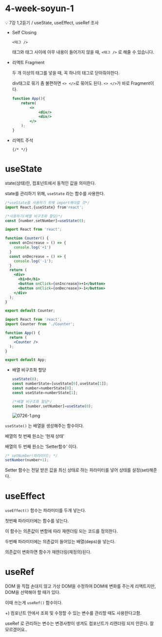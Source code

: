 # 4-week-soyun-1

<aside>
💡 7강 1,2듣기 / useState, useEffect, useRef 조사

</aside>

- Self Closing
    
    `<태그 />` 
    
    태그와 태그 사이에 아무 내용이 들어가지 않을 때, `<태그 />` 로 해줄 수 있습니다.
    
- 리액트 Fragment
    
    두 개 이상의 태그를 넣을 때, 꼭 하나의 태그로 닫아줘야한다.
    
    div태그로 묶기 좀 불편하면 `<> </>`로 묶어도 된다. `<> </>`가 바로 Fragment이다.
    
    ```jsx
    function App(){
    	return(
    		<>
    			<div/>
    			<div/>
    		</>
    	);
    }
    ```
    
- 리액트 주석
    
    `{/* */}`
    

# useState

state(상태)란, 컴포넌트에서 동적인 값을 의미한다.

state를 관리하기 위해, `useState` 라는 함수를 사용한다.

```jsx
/*useState를 사용하기 위해 import해야할 것*/
import React,{useState} from'react';

/*사용하기(배열 비구조화 할당)*/
const [number,setNumber]=useState(0);
```

```jsx
import React from 'react';

function Counter() {
  const onIncrease = () => {
    console.log('+1')
  }
  const onDecrease = () => {
    console.log('-1');
  }
  return (
    <div>
      <h1>0</h1>
      <button onClick={onIncrease}>+1</button>
      <button onClick={onDecrease}>-1</button>
    </div>
  );
}

export default Counter;
```

```jsx
import React from 'react';
import Counter from './Counter';

function App() {
  return (
    <Counter />
  );
}

export default App;
```

- 배열 비구조화 할당
    
    ```jsx
    useState(0);
    const numberState=[useState[0],useState[1]];
    const number=numberState[0];
    const useState=numberState[1];
    
    /*배열 비구조화 할당*/
    const [number,setNumber]=useState(0);
    ```
    
    ![0726-1.png](https://polyester-orchestra-61e.notion.site/image/https%3A%2F%2Fs3-us-west-2.amazonaws.com%2Fsecure.notion-static.com%2F4b7a8702-7006-4c0d-a794-348375a3f326%2F0726-1.png?table=block&id=24edee3d-897b-48f9-91a7-4687a0d7a6f1&spaceId=9e9794b7-89ce-4e4b-ad10-420fe112a252&width=2000&userId=&cache=v2)
    

`useState()` 는 배열을 생성해주는 함수이다.

배열의 첫 번째 원소는 ‘현재 상태’

배열의 두 번째 원소는 ‘Setter함수’ 이다. 

```jsx
/* setNumber(파라미터); */
setNumber(number+1);
```

Setter 함수는 전달 받은 값을 최신 상태로 하는 파라미터를 넣어 상태를 설정(set)해준다.

# useEffect

`useEffect()` 함수는 파라미터를 두개 넣는다. 

첫번째 파라미터에는 함수를 넣는다.

이 함수는 의존값이 변함에 따라 재렌더링 되는 코드를 정의한다.

두번째 파라미터에는 의존값이 들어있는 배열(deps)을 넣는다. 

의존값이 변화하면 함수가 재렌더링(재정의)된다.

# useRef

DOM 을 직접 손대지 않고 가상 DOM을 수정하여 DOM에 변화를 주는게 리액트지만, DOM을 선택해야 할 때가 있다.

이때 쓰는게 `useRef()` 함수이다.

+) 컴포넌트 안에서 조회 및 수정할 수 있는 변수를 관리할 때도 사용한다고함.

useRef 로 관리하는 변수는 변경사항이 생겨도 컴포넌트가 리렌더링 되지 안흔다.  잘 모르겠어요..